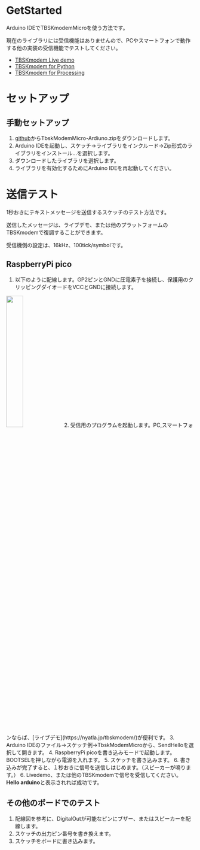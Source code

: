 # GetStarted

Arduino IDEでTBSKmodemMicroを使う方法です。

現在のライブラリには受信機能はありませんので、PCやスマートフォンで動作する他の実装の受信機能でテストしてください。

+ [TBSKmodem Live demo](https://nyatla.jp/tbskmodem/)
+ [TBSKmodem for Python](https://github.com/nyatla/TBSKmodem)
+ [TBSKmodem for Processing](https://github.com/nyatla/TBSKmodem-for-Processing)



# セットアップ

## 手動セットアップ

1. [github](https://github.com/nyatla/TBSKmodemMicro/releases)からTbskModemMicro-Ardiuno.zipをダウンロードします。
2. Arduino IDEを起動し、スケッチ→ライブラリをインクルード→Zip形式のライブラリをインストール...を選択します。
3. ダウンロードしたライブラリを選択します。
4. ライブラリを有効化するためにArduino IDEを再起動してください。



# 送信テスト

1秒おきにテキストメッセージを送信するスケッチのテスト方法です。

送信したメッセージは、ライブデモ、または他のプラットフォームのTBSKmodemで復調することができます。

受信機側の設定は、16kHz、100tick/symbolです。


## RaspberryPi pico

1. 以下のように配線します。GP2ピンとGNDに圧電素子を接続し、保護用のクリッピングダイオードをVCCとGNDに接続します。
<img src="https://user-images.githubusercontent.com/2483108/221571659-862a3138-616e-430c-8516-73b77d2e412f.png" width="30%">
2. 受信用のプログラムを起動します。PC,スマートフォンならば、[ライブデモ](https://nyatla.jp/tbskmodem/)が便利です。
3. Arduino IDEのファイル→スケッチ例→TbskModemMicroから、SendHelloを選択して開きます。
4. RaspberryPi picoを書き込みモードで起動します。BOOTSELを押しながら電源を入れます。
5. スケッチを書き込みます。
6. 書き込みが完了すると、１秒おきに信号を送信しはじめます。（スピーカーが鳴ります。）
6. Livedemo、または他のTBSKmodemで信号を受信してください。<b>Hello arduino</b>と表示されれば成功です。



## その他のボードでのテスト

1. 配線図を参考に、DigitalOutが可能なピンにブザー、またはスピーカーを配線します。
2. スケッチの出力ピン番号を書き換えます。
3. スケッチをボードに書き込みます。


